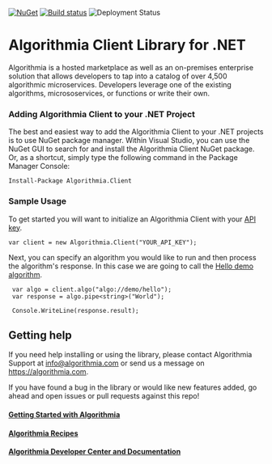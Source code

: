 [![NuGet](https://img.shields.io/nuget/v/Algorithmia.Client.svg)](https://www.nuget.org/packages/Algorithmia.Client) [![Build status](https://dev.azure.com/algorithmia/Algorithmia%20.NET%20SDK/_apis/build/status/Algorithmia%20.NET%20SDK)](https://dev.azure.com/algorithmia/Algorithmia%20.NET%20SDK/_build/latest?definitionId=9) ![Deployment Status](https://vsrm.dev.azure.com/algorithmia/_apis/public/Release/badge/d1f7fd3a-6b4d-4c5c-8ff1-053d239ffc67/1/1)

# Algorithmia Client Library for .NET

Algorithmia is a hosted marketplace as well as an on-premises enterprise solution that allows developers to tap into a catalog of over 4,500 algorithmic microservices.  Developers leverage one of the existing algorithms, micrososervices, or functions or write their own.

### Adding Algorithmia Client to your .NET Project
The best and easiest way to add the Algorithmia Client to your .NET projects is to use NuGet package manager.  Within  Visual Studio, you can use the NuGet GUI to search for and install the Algorithmia Client NuGet package.  Or, as a shortcut, simply type the following command in the Package Manager Console:

    Install-Package Algorithmia.Client

### Sample Usage

To get started you will want to initialize an Algorithmia Client with your [API key](https://algorithmia.com/developers/basics/customizing-api-keys/).

    var client = new Algorithmia.Client("YOUR_API_KEY");

Next, you can specify an algorithm you would like to run and then process the algorithm's response.  In this case we are going to call the [Hello demo algorithm](https://algorithmia.com/algorithms/demo/hello).

     var algo = client.algo("algo://demo/hello");
     var response = algo.pipe<string>("World");

     Console.WriteLine(response.result);

## Getting help

If you need help installing or using the library, please contact Algorithmia Support at info@algorithmia.com or send us a message on https://algorithmia.com.

If you have found a bug in the library or would like new features added, go ahead and open issues or pull requests against this repo!

#### [Getting Started with Algorithmia][0]
#### [Algorithmia Recipes][1]
#### [Algorithmia Developer Center and Documentation][2]

[0]: https://algorithmia.com/developers/getting-started/
[1]: https://algorithmia.com/developers/tutorials/recipes
[2]: https://algorithmia.com/developers/
